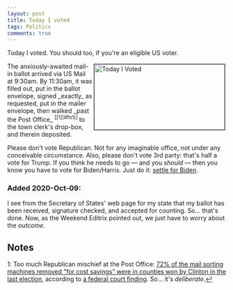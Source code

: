 ```yaml
---
layout: post
title: Today I voted
tags: Politics
comments: true
---
```


Today I voted.  You should too, if you're an eligible US voter.  

<img src="{{site.baseurl }}/images/2020-10-06-today-i-voted.png" width="300" height="150" alt="Today I Voted" title="Today I Voted" style="float: right; margin: 3px 3px 3px 3px; border: 1px solid #000000;">
The anxiously-awaited mail-in ballot arrived via US Mail at 9:30am.  By 11:30am, it was
filled out, put in the ballot envelope, signed _exactly_ as requested, put in the mailer
envelope, then walked _past the Post Office_ <sup id="fn1a">[[1](#fn1)]</sup> to the town
clerk's drop-box, and therein deposited.  

Please don't vote Republican.  Not for any imaginable office, not under any conceivable
circumstance.  Also, please don't vote 3rd party: that's half a vote for Trump.  If you think he
needs to go &mdash; and you _should_ &mdash; then you know you have to vote for
Biden/Harris.  Just do it: [settle for Biden](https://www.settleforbiden.org/ "Settle for now... hound him once he's elected!").  

### Added 2020-Oct-09:

I see from the Secretary of States' web page for my state that my ballot has been
received, signature checked, and accepted for counting.  So... that's done.  Now, as the
Weekend Editrix pointed out, we just have to worry about the _outcome_.  

## Notes  

<a id="fn1">1</a>: Too much Republican mischief at the Post Office: [72% of the mail sorting machines removed "for cost savings" were in counties won by Clinton in the last election](https://www.huffpost.com/entry/postmaster-dejoy-sorting-machines-stripped-for-parts_n_5f6d71d5c5b64deddeeb9107), according to [a federal court finding](https://www.dropbox.com/s/jq05j72ptz598ad/gov.uscourts.waed.91975.81.0_1.pdf?dl=0).  So... it's _deliberate_.[↩](#fn1a)
